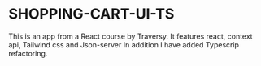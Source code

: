# SHOPPING-CART-UI-TS

This is an app from a React course by Traversy.
It features react, context api, Tailwind css and Json-server
In addition I have added Typescrip refactoring. 

